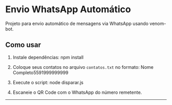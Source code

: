 # Envio WhatsApp Automático

Projeto para envio automático de mensagens via WhatsApp usando venom-bot.

## Como usar

1. Instale dependências:
npm install

2. Coloque seus contatos no arquivo `contatos.txt` no formato:
Nome Completo<tab>5591999999999

3. Execute o script:
node disparar.js


4. Escaneie o QR Code com o WhatsApp do número remetente.

---




